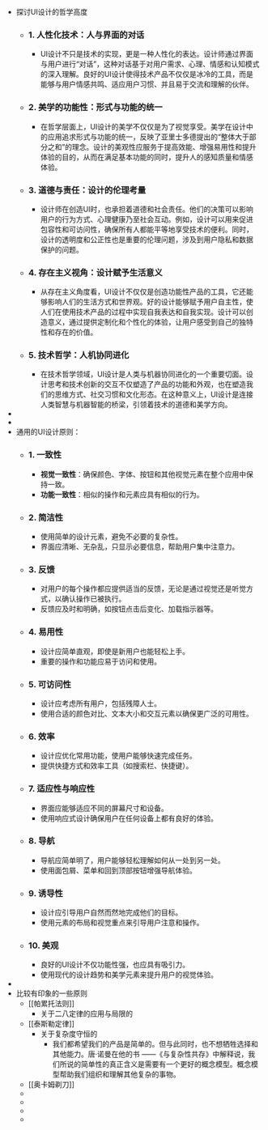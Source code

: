 - 探讨UI设计的哲学高度
	- ### 1. **人性化技术：人与界面的对话**
		- UI设计不只是技术的实现，更是一种人性化的表达。设计师通过界面与用户进行“对话”，这种对话基于对用户需求、心理、情感和认知模式的深入理解。良好的UI设计使得技术产品不仅仅是冰冷的工具，而是能够与用户情感共鸣、适应用户习惯、并且易于交流和理解的伙伴。
	- ### 2. **美学的功能性：形式与功能的统一**
		- 在哲学层面上，UI设计的美学不仅仅是为了视觉享受。美学在设计中的应用追求形式与功能的统一，反映了亚里士多德提出的“整体大于部分之和”的理念。设计的美观性应服务于提高效能、增强易用性和提升体验的目的，从而在满足基本功能的同时，提升人的感知质量和情感体验。
	- ### 3. **道德与责任：设计的伦理考量**
		- 设计师在创造UI时，也承担着道德和社会责任。他们的决策可以影响用户的行为方式、心理健康乃至社会互动。例如，设计可以用来促进包容性和可访问性，确保所有人都能平等地享受技术的便利。同时，设计的透明度和公正性也是重要的伦理问题，涉及到用户隐私和数据保护的问题。
	- ### 4. **存在主义视角：设计赋予生活意义**
		- 从存在主义角度看，UI设计不仅仅是创造功能性产品的工具，它还能够影响人们的生活方式和世界观。好的设计能够赋予用户自主性，使人们在使用技术产品的过程中实现自我表达和自我实现。设计可以创造意义，通过提供定制化和个性化的体验，让用户感受到自己的独特性和存在的价值。
	- ### 5. **技术哲学：人机协同进化**
		- 在技术哲学领域，UI设计是人类与机器协同进化的一个重要切面。设计思考和技术创新的交互不仅塑造了产品的功能和外观，也在塑造我们的思维方式、社交习惯和文化形态。在这种意义上，UI设计是连接人类智慧与机器智能的桥梁，引领着技术的道德和美学方向。
-
-
- 通用的UI设计原则：
	- ### 1. 一致性
		- **视觉一致性**：确保颜色、字体、按钮和其他视觉元素在整个应用中保持一致。
		- **功能一致性**：相似的操作和元素应具有相似的行为。
	- ### 2. 简洁性
		- 使用简单的设计元素，避免不必要的复杂性。
		- 界面应清晰、无杂乱，只显示必要信息，帮助用户集中注意力。
	- ### 3. 反馈
		- 对用户的每个操作都应提供适当的反馈，无论是通过视觉还是听觉方式，以确认操作已被执行。
		- 反馈应及时和明确，如按钮点击后变化、加载指示器等。
	- ### 4. 易用性
		- 设计应简单直观，即使是新用户也能轻松上手。
		- 重要的操作和功能应易于访问和使用。
	- ### 5. 可访问性
		- 设计应考虑所有用户，包括残障人士。
		- 使用合适的颜色对比、文本大小和交互元素以确保更广泛的可用性。
	- ### 6. 效率
		- 设计应优化常用功能，使用户能够快速完成任务。
		- 提供快捷方式和效率工具（如搜索栏、快捷键）。
	- ### 7. 适应性与响应性
		- 界面应能够适应不同的屏幕尺寸和设备。
		- 使用响应式设计确保用户在任何设备上都有良好的体验。
	- ### 8. 导航
		- 导航应简单明了，用户能够轻松理解如何从一处到另一处。
		- 使用面包屑、菜单和回到顶部按钮增强导航体验。
	- ### 9. 诱导性
		- 设计应引导用户自然而然地完成他们的目标。
		- 使用元素的布局和视觉重点来引导用户注意和操作。
	- ### 10. 美观
		- 良好的UI设计不仅功能性强，也应具有吸引力。
		- 使用现代的设计趋势和美学元素来提升用户的视觉体验。
-
- 比较有印象的一些原则
	- [[帕累托法则]]
		- 关于二八定律的应用与局限的
	- [[泰斯勒定律]]
		- 关于复杂度守恒的
			- 我们都希望我们的产品是简单的。但与此同时，也不想牺牲选择和其他能力。唐·诺曼在他的书 ——《与复杂性共存》中解释说，我们所说的简单性的真正含义是需要有一个更好的概念模型。概念模型帮助我们组织和理解其他复杂的事物。
	- [[奥卡姆剃刀]]
	-
	-
	-
	-